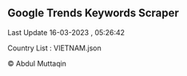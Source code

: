 

## Google Trends Keywords Scraper 
 
Last Update 16-03-2023 , 05:26:42

Country List :
VIETNAM.json



© Abdul Muttaqin 
